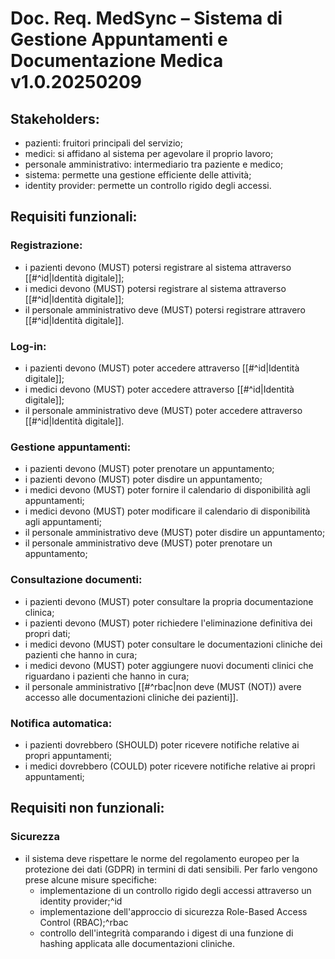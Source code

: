 # Doc. Req. MedSync – Sistema di Gestione Appuntamenti e Documentazione Medica v1.0.20250209
## Stakeholders:
- pazienti: fruitori principali del servizio;
- medici: si affidano al sistema per agevolare il proprio lavoro;
- personale amministrativo: intermediario tra paziente e medico;
- sistema: permette una gestione efficiente delle attività;
- identity provider: permette un controllo rigido degli accessi.
## Requisiti funzionali:
### Registrazione: 
- i pazienti devono (MUST) potersi registrare al sistema attraverso [[#^id|Identità digitale]];
- i medici devono (MUST) potersi registrare al sistema attraverso [[#^id|Identità digitale]];
- il personale amministrativo deve (MUST) potersi registrare attravero [[#^id|Identità digitale]].
### Log-in:
- i pazienti devono (MUST) poter accedere attraverso [[#^id|Identità digitale]];
- i medici devono (MUST) poter accedere attraverso [[#^id|Identità digitale]];
- il personale amministrativo deve (MUST) poter accedere attraverso [[#^id|Identità digitale]].
### Gestione appuntamenti:
- i pazienti devono (MUST) poter prenotare un appuntamento;
- i pazienti devono (MUST) poter disdire un appuntamento;
- i medici devono (MUST) poter fornire il calendario di disponibilità agli appuntamenti;
- i medici devono (MUST) poter modificare il calendario di disponibilità agli appuntamenti;
- il personale amministrativo deve (MUST) poter disdire un appuntamento;
- il personale amministrativo deve (MUST) poter prenotare un appuntamento;
### Consultazione documenti:
- i pazienti devono (MUST) poter consultare la propria documentazione clinica;
- i pazienti devono (MUST) poter richiedere l'eliminazione definitiva dei propri dati;
- i medici devono (MUST) poter consultare le documentazioni cliniche dei pazienti che hanno in cura;
- i medici devono (MUST) poter aggiungere nuovi documenti clinici che riguardano i pazienti che hanno in cura;
- il personale amministrativo [[#^rbac|non deve (MUST (NOT)) avere accesso alle documentazioni cliniche dei pazienti]].
### Notifica automatica:
- i pazienti dovrebbero (SHOULD) poter ricevere notifiche relative ai propri appuntamenti;
- i medici dovrebbero (COULD) poter ricevere notifiche relative ai propri appuntamenti;
## Requisiti non funzionali:
### Sicurezza
- il sistema deve rispettare le norme del regolamento europeo per la protezione dei dati (GDPR) in termini di dati sensibili. Per farlo vengono prese alcune misure specifiche:
	- implementazione di un controllo rigido degli accessi attraverso un identity provider;^id
	- implementazione dell'approccio di sicurezza Role-Based Access Control (RBAC);^rbac
	- controllo dell'integrità comparando i digest di una funzione di hashing applicata alle documentazioni cliniche.
